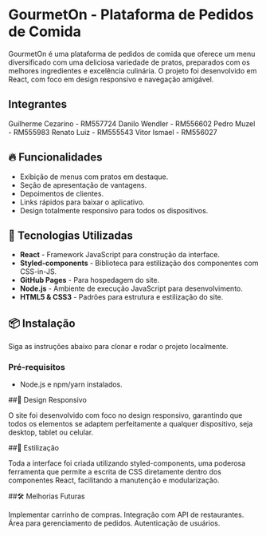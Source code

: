 # GourmetOn - Plataforma de Pedidos de Comida

GourmetOn é uma plataforma de pedidos de comida que oferece um menu diversificado com uma deliciosa variedade de pratos, preparados com os melhores ingredientes e excelência culinária. O projeto foi desenvolvido em React, com foco em design responsivo e navegação amigável.

## Integrantes
Guilherme Cezarino - RM557724 
Danilo Wendler - RM556602
Pedro Muzel - RM555983
Renato Luiz - RM555543
Vitor Ismael - RM556027



## 🔥 Funcionalidades

- Exibição de menus com pratos em destaque.
- Seção de apresentação de vantagens.
- Depoimentos de clientes.
- Links rápidos para baixar o aplicativo.
- Design totalmente responsivo para todos os dispositivos.

## 🚀 Tecnologias Utilizadas

- **React** - Framework JavaScript para construção da interface.
- **Styled-components** - Biblioteca para estilização dos componentes com CSS-in-JS.
- **GitHub Pages** - Para hospedagem do site.
- **Node.js** - Ambiente de execução JavaScript para desenvolvimento.
- **HTML5 & CSS3** - Padrões para estrutura e estilização do site.

## 📦 Instalação

Siga as instruções abaixo para clonar e rodar o projeto localmente.

### Pré-requisitos

- Node.js e npm/yarn instalados.

##📱 Design Responsivo

O site foi desenvolvido com foco no design responsivo, garantindo que todos os elementos se adaptem perfeitamente a qualquer dispositivo, seja desktop, tablet ou celular.

##🎨 Estilização

Toda a interface foi criada utilizando styled-components, uma poderosa ferramenta que permite a escrita de CSS diretamente dentro dos componentes React, facilitando a manutenção e modularização.

##🛠️ Melhorias Futuras

Implementar carrinho de compras.
Integração com API de restaurantes.
Área para gerenciamento de pedidos.
Autenticação de usuários.


 
 
